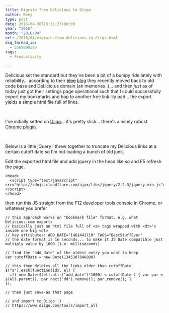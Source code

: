 ```yaml
---
title: Migrate from Delicious to Diigo
author: Beej
type: post
date: 2016-04-30T19:13:27+00:00
year: "2016"
month: "2016/04"
url: /2016/04/migrate-from-delicious-to-diigo.html
dsq_thread_id:
  - 5569890296
tags:
  - Productivity

---
```

Delicious set the standard but they've been a bit of a bumpy ride lately with reliability... according to their <s>[blog][1]</s> [blog][2] they recently moved back to old code base and Del.icio.us domain (ah memories :)... and then _just_ as of today just got their settings page operational such that I could successfully export my bookmarks and hop to another free link lily pad... the export yields a simple html file full of links.
  
&nbsp;

I've initially setted on [Diigo][3]... it's pretty slick... there's a nicely robust [Chrome plugin][4].
  
&nbsp;

Below is a little jQuery i threw together to truncate my Delicious links at a certain cutoff date so I'm not loading a bunch of old junk.
  
Edit the exported html file and add jquery in the head like so and F5 refresh the page.

    <head>
      <script type="text/javascript" src="http://cdnjs.cloudflare.com/ajax/libs/jquery/2.2.3/jquery.min.js"></script>
    </head>
    

then run this JS straight from the F12 developer tools console in Chrome, or whatever you prefer

    // this approach works on "bookmark file" format. e.g. what Delicious.com exports
    // basically just an html file full of <a> tags wrapped with <dt>'s inside one big <dl>
    // key attributes: ADD_DATE="1461441710" TAGS="BestStuffEver"
    // the date format is in seconds... to make it JS Date compatible just multiply value by 1000 (i.e. milliseconds)
    
    // find the "add_date" of the oldest entry you want to keep
    var cutoffDate = new Date(1345307846000)
    
    // this then deletes all the links older than cutoffDate
    $("a").each(function(idx, el) {
      if( new Date($(el).attr("add_date")*1000) < cutoffDate ) { var par = $(el).parent(); par.next("dd").remove(); par.remove(); }
    });
    
    // then just save-as that page
    
    // and import to Diigo :)
    // https://www.diigo.com/tools/import_all

 [1]: http://blog.delicious.com
 [2]: http://blog.del.icio.us/
 [3]: http://diigo.com
 [4]: https://chrome.google.com/webstore/detail/diigo-web-collector-captu/pnhplgjpclknigjpccbcnmicgcieojbh?hl=en